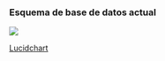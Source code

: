 <h3>Esquema de base de datos actual</h3><img src="https://lh3.googleusercontent.com/wg_d7lirDz393hveOj4sc1HPuajxyFN75zVE08pECdxRYivenYLFwTvP-561BU7aG2q05Bddw5xGvJ8TCTtG5anTKyth3nQ6RN4N8_i_3Ji4h0eWrFWIV99e2sm1IoTH1EoSBDQh1FNn0PypMCYqwbv_pNZbKUeEMwCsvDyUxhpuB7NzRCSD1JHWPVMzS50Kys0_BYEAHvbP4IefhfRmj0vQ628n71OXgfzKlAoTkshHw59DXOajbdqWOsjDdXKvEUhJk7qzMJ4o998OJgTQEmwcESZjlIq47Y3Z23zU94kkW6baUaH3W2IinuL2GtnB4Sm_ytpidSAIYba_m6EH6nP_YwZYsyO62PBLe4V2ghMLUpTaJykm9zf6990i2L7l9AV4OClEczuWrLazGXTsb3jafxQIj84KA33UXE2Wl8xD_IC7GeTleT7NICQMySBJXRKXvubipzDxvXSP4VBiYOk0-G_iOLWlReYooR0r53duScwpnHsq3rfjTvOv8pXfgRnbHnVWqXkbTQe3RVfmzq4cPgAPVpUMuIBGJUhuy-JtMPqLWNhFjV4HHgJoHS3aM1EFufo2YEq80YUjOslHFsTA8LU2tno0sjAFeQY8cxFCR478AANzsYX2EHJKbcTGR-Y9oLIti6Lqrk_5663ovfxOv8xCVQ=w1053-h943-no">

<a href="https://www.lucidchart.com/invitations/accept/f4724e05-92be-4912-bed2-32b778e905e9">Lucidchart</a>